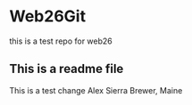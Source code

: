 # Web26Git
this is a test repo for web26

## This is a readme file

This is a test change
Alex Sierra Brewer, Maine